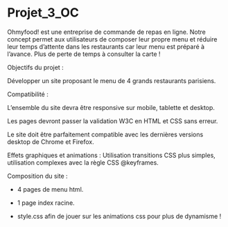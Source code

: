 # Projet_3_OC

Ohmyfood! est une entreprise de commande de repas en ligne. Notre concept permet aux
utilisateurs de composer leur propre menu et réduire leur temps d’attente dans les
restaurants car leur menu est préparé à l’avance. Plus de perte de temps à consulter la carte
!

Objectifs du projet :

Développer un site proposant le menu de 4 grands restaurants parisiens.

Compatibilité :

L’ensemble du site devra être responsive sur mobile, tablette et desktop.

Les pages devront passer la validation W3C en HTML et CSS sans erreur.

Le site doit être parfaitement compatible avec les dernières versions desktop de
Chrome et Firefox.


Effets graphiques et animations : Utilisation  transitions CSS plus simples, utilisation complexes avec la règle CSS @keyframes.

Composition du site :

- 4 pages de menu html.

- 1 page index racine.

- style.css afin de jouer sur les animations css pour plus de dynamisme !


